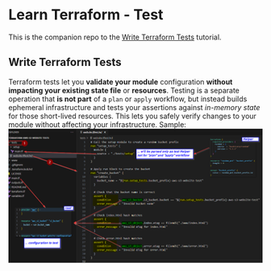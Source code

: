 # Learn Terraform - Test

This is the companion repo to the [Write Terraform Tests](https://developer.hashicorp.com/terraform/language/tests) tutorial.

## Write Terraform Tests
Terraform tests let you **validate your module** configuration **without impacting your existing state file** or **resources**. Testing is a separate operation that **is not part** of a `plan` or `apply` workflow, but instead builds ephemeral infrastructure and tests your assertions against *in-memory state* for those short-lived resources. This lets you safely verify changes to your module without affecting your infrastructure.
Sample:
![enter image description here](README.png)